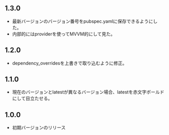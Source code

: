 ## 1.3.0

* 最新バージョンのバージョン番号をpubspec.yamlに保存できるようにした。
* 内部的にはproviderを使ってMVVM的にして見た。

## 1.2.0

* dependency_overridesを上書きで取り込むように修正。

## 1.1.0

* 現在のバージョンとlatestが異なるバージョン場合、latestを赤文字ボールドにして目立たせる。

## 1.0.0

* 初期バージョンのリリース